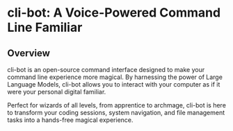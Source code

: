 # cli-bot: A Voice-Powered Command Line Familiar

## Overview

cli-bot is an open-source command interface designed to make your command line experience more magical. By harnessing the power of Large Language Models, cli-bot allows you to interact with your computer as if it were your personal digital familiar.

Perfect for wizards of all levels, from apprentice to archmage, cli-bot is here to transform your coding sessions, system navigation, and file management tasks into a hands-free magical experience.

